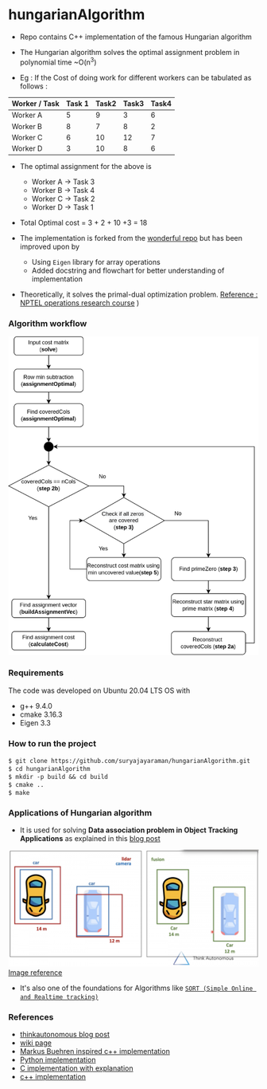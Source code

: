 # hungarianAlgorithm
- Repo contains C++ implementation of the famous Hungarian algorithm
- The Hungarian algorithm solves the optimal assignment problem in polynomial time ~O(n<sup>3</sup>)

- Eg : If the Cost of doing work for different workers can be tabulated as follows : 

| Worker / Task      | Task 1 | Task2 | Task3 | Task4 |
| -------------------| -------| ------| ------| ------|
| Worker A           | 5      | 9     | 3     | 6     |
| Worker B           | 8      | 7     | 8     | 2     |
| Worker C           | 6      | 10    | 12    | 7     |
| Worker D           | 3      | 10    | 8     | 6     |

- The optimal assignment for the above is 
    - Worker A -> Task 3
    - Worker B -> Task 4
    - Worker C -> Task 2
    - Worker D -> Task 1
- Total Optimal cost = 3 + 2 + 10 +3 = 18

- The implementation is forked from the [wonderful repo](https://github.com/mcximing/hungarian-algorithm-cpp) but has been improved upon by
    - Using `Eigen` library for array operations
    - Added docstring and flowchart for better understanding of implementation

- Theoretically, it solves the primal-dual optimization problem. [Reference : NPTEL operations research course](https://www.youtube.com/watch?v=BUGIhEecipE)
)



### Algorithm workflow
![Flow chart](images/hungarianAlgorithmFlow.png)


### Requirements
The code was developed on Ubuntu 20.04 LTS OS with
- g++ 9.4.0
- cmake 3.16.3
- Eigen 3.3


### How to run the project
```
$ git clone https://github.com/suryajayaraman/hungarianAlgorithm.git
$ cd hungarianAlgorithm
$ mkdir -p build && cd build
$ cmake ..
$ make
```


### Applications of Hungarian algorithm

- It is used for solving **Data association problem in Object Tracking Applications** as explained in this [blog post](https://www.thinkautonomous.ai/blog/?p=hungarian-algorithm)


![](images/usecase.png)
[Image reference](https://www.thinkautonomous.ai/blog/?p=hungarian-algorithm)


- It's also one of the foundations for Algorithms like [`SORT (Simple Online and Realtime tracking)`](https://arxiv.org/pdf/1602.00763.pdf)





### References
- [thinkautonomous blog post](https://www.thinkautonomous.ai/blog/?p=hungarian-algorithm)
- [wiki page](https://en.wikipedia.org/wiki/Hungarian_algorithm)
- [Markus Buehren inspired c++ implementation](https://github.com/mcximing/hungarian-algorithm-cpp)
- [Python implementation](https://python.plainenglish.io/hungarian-algorithm-introduction-python-implementation-93e7c0890e15)
- [C implementation with explanation](https://brc2.com/the-algorithm-workshop/)
- [c++ implementation](https://github.com/saebyn/munkres-cpp)